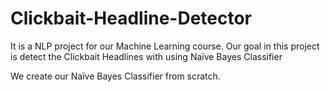 # Clickbait-Headline-Detector

It is a NLP project for our Machine Learning course. Our goal in this project is
detect the Clickbait Headlines with using Naïve Bayes Classifier

We create our Naïve Bayes Classifier from scratch.
